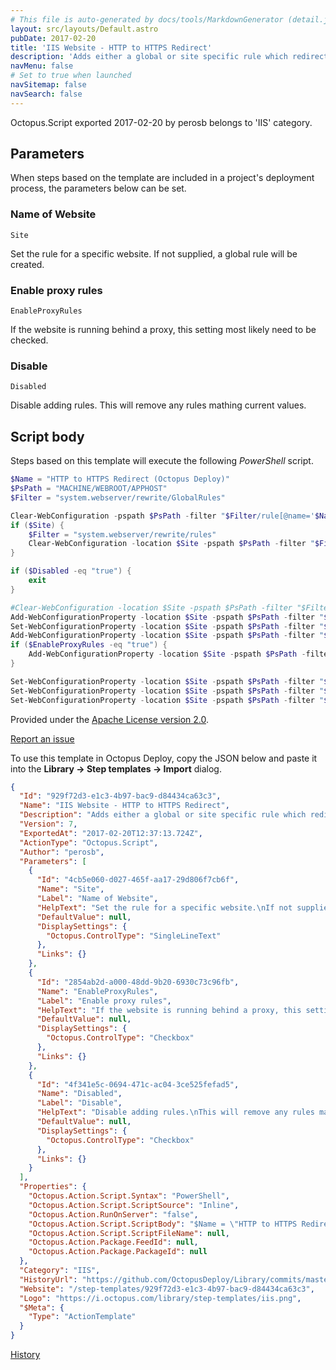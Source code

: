 ```yaml
---
# This file is auto-generated by docs/tools/MarkdownGenerator (detail.js)
layout: src/layouts/Default.astro
pubDate: 2017-02-20
title: 'IIS Website - HTTP to HTTPS Redirect'
description: 'Adds either a global or site specific rule which redirects from http to https'
navMenu: false
# Set to true when launched
navSitemap: false
navSearch: false
---
```


Octopus.Script exported 2017-02-20 by perosb belongs to 'IIS' category.

## Parameters

When steps based on the template are included in a project's deployment process, the parameters below can be set.


<div class="param">

### Name of Website

`Site`

Set the rule for a specific website.
If not supplied, a global rule will be created.

</div>
        
<div class="param">

### Enable proxy rules

`EnableProxyRules`

If the website is running behind a proxy, this setting most likely need to be checked.

</div>
        
<div class="param">

### Disable

`Disabled`

Disable adding rules.
This will remove any rules mathing current values.

</div>
        

## Script body

Steps based on this template will execute the following *PowerShell* script.

```powershell
$Name = "HTTP to HTTPS Redirect (Octopus Deploy)"
$PsPath = "MACHINE/WEBROOT/APPHOST"
$Filter = "system.webserver/rewrite/GlobalRules"

Clear-WebConfiguration -pspath $PsPath -filter "$Filter/rule[@name='$Name']"
if ($Site) {
    $Filter = "system.webserver/rewrite/rules"
    Clear-WebConfiguration -location $Site -pspath $PsPath -filter "$Filter/rule[@name='$Name']"
}

if ($Disabled -eq "true") {
    exit
}

#Clear-WebConfiguration -location $Site -pspath $PsPath -filter "$Filter/rule[@name='$Name']"
Add-WebConfigurationProperty -location $Site -pspath $PsPath -filter "$Filter" -name "." -value @{name=$Name; patternSyntax='ECMAScript'; stopProcessing='True'}
Set-WebConfigurationProperty -location $Site -pspath $PsPath -filter "$Filter/rule[@name='$Name']/match" -name url -value "(.*)"
Add-WebConfigurationProperty -location $Site -pspath $PsPath -filter "$Filter/rule[@name='$Name']/conditions" -name "." -value @{input="{HTTPS}"; pattern='^OFF$'}
if ($EnableProxyRules -eq "true") {
    Add-WebConfigurationProperty -location $Site -pspath $PsPath -filter "$Filter/rule[@name='$Name']/conditions" -name "." -value @{input="{HTTP_X_FORWARDED_PROTO}"; pattern='^HTTP$'}
}

Set-WebConfigurationProperty -location $Site -pspath $PsPath -filter "$Filter/rule[@name='$Name']/action" -name "type" -value "Redirect"
Set-WebConfigurationProperty -location $Site -pspath $PsPath -filter "$Filter/rule[@name='$Name']/action" -name "url" -value "https://{HTTP_HOST}/{R:1}"
Set-WebConfigurationProperty -location $Site -pspath $PsPath -filter "$Filter/rule[@name='$Name']/action" -name "redirectType" -value "Permanent" 
```

Provided under the [Apache License version 2.0](https://github.com/OctopusDeploy/Library/blob/master/LICENSE.txt).

[Report an issue](https://github.com/OctopusDeploy/Library/issues/new?assignees=&labels=&projects=&template=bug-report.yml&title=Issue%20with%20IIS%20Website%20-%20HTTP%20to%20HTTPS%20Redirect&step-template=IIS%20Website%20-%20HTTP%20to%20HTTPS%20Redirect)

<div class="get-json">

To use this template in Octopus Deploy, copy the JSON below and paste it into the **Library → Step templates → Import** dialog.

```json
{
  "Id": "929f72d3-e1c3-4b97-bac9-d84434ca63c3",
  "Name": "IIS Website - HTTP to HTTPS Redirect",
  "Description": "Adds either a global or site specific rule which redirects from http to https",
  "Version": 7,
  "ExportedAt": "2017-02-20T12:37:13.724Z",
  "ActionType": "Octopus.Script",
  "Author": "perosb",
  "Parameters": [
    {
      "Id": "4cb5e060-d027-465f-aa17-29d806f7cb6f",
      "Name": "Site",
      "Label": "Name of Website",
      "HelpText": "Set the rule for a specific website.\nIf not supplied, a global rule will be created.",
      "DefaultValue": null,
      "DisplaySettings": {
        "Octopus.ControlType": "SingleLineText"
      },
      "Links": {}
    },
    {
      "Id": "2854ab2d-a000-48dd-9b20-6930c73c96fb",
      "Name": "EnableProxyRules",
      "Label": "Enable proxy rules",
      "HelpText": "If the website is running behind a proxy, this setting most likely need to be checked.",
      "DefaultValue": null,
      "DisplaySettings": {
        "Octopus.ControlType": "Checkbox"
      },
      "Links": {}
    },
    {
      "Id": "4f341e5c-0694-471c-ac04-3ce525fefad5",
      "Name": "Disabled",
      "Label": "Disable",
      "HelpText": "Disable adding rules.\nThis will remove any rules mathing current values.",
      "DefaultValue": null,
      "DisplaySettings": {
        "Octopus.ControlType": "Checkbox"
      },
      "Links": {}
    }
  ],
  "Properties": {
    "Octopus.Action.Script.Syntax": "PowerShell",
    "Octopus.Action.Script.ScriptSource": "Inline",
    "Octopus.Action.RunOnServer": "false",
    "Octopus.Action.Script.ScriptBody": "$Name = \"HTTP to HTTPS Redirect (Octopus Deploy)\"\n$PsPath = \"MACHINE/WEBROOT/APPHOST\"\n$Filter = \"system.webserver/rewrite/GlobalRules\"\n\nClear-WebConfiguration -pspath $PsPath -filter \"$Filter/rule[@name='$Name']\"\nif ($Site) {\n    $Filter = \"system.webserver/rewrite/rules\"\n    Clear-WebConfiguration -location $Site -pspath $PsPath -filter \"$Filter/rule[@name='$Name']\"\n}\n\nif ($Disabled -eq \"true\") {\n    exit\n}\n\n#Clear-WebConfiguration -location $Site -pspath $PsPath -filter \"$Filter/rule[@name='$Name']\"\nAdd-WebConfigurationProperty -location $Site -pspath $PsPath -filter \"$Filter\" -name \".\" -value @{name=$Name; patternSyntax='ECMAScript'; stopProcessing='True'}\nSet-WebConfigurationProperty -location $Site -pspath $PsPath -filter \"$Filter/rule[@name='$Name']/match\" -name url -value \"(.*)\"\nAdd-WebConfigurationProperty -location $Site -pspath $PsPath -filter \"$Filter/rule[@name='$Name']/conditions\" -name \".\" -value @{input=\"{HTTPS}\"; pattern='^OFF$'}\nif ($EnableProxyRules -eq \"true\") {\n    Add-WebConfigurationProperty -location $Site -pspath $PsPath -filter \"$Filter/rule[@name='$Name']/conditions\" -name \".\" -value @{input=\"{HTTP_X_FORWARDED_PROTO}\"; pattern='^HTTP$'}\n}\n\nSet-WebConfigurationProperty -location $Site -pspath $PsPath -filter \"$Filter/rule[@name='$Name']/action\" -name \"type\" -value \"Redirect\"\nSet-WebConfigurationProperty -location $Site -pspath $PsPath -filter \"$Filter/rule[@name='$Name']/action\" -name \"url\" -value \"https://{HTTP_HOST}/{R:1}\"\nSet-WebConfigurationProperty -location $Site -pspath $PsPath -filter \"$Filter/rule[@name='$Name']/action\" -name \"redirectType\" -value \"Permanent\" ",
    "Octopus.Action.Script.ScriptFileName": null,
    "Octopus.Action.Package.FeedId": null,
    "Octopus.Action.Package.PackageId": null
  },
  "Category": "IIS",
  "HistoryUrl": "https://github.com/OctopusDeploy/Library/commits/master/step-templates//opt/buildagent/work/75443764cd38076d/step-templates/iis-redirect-to-https.json",
  "Website": "/step-templates/929f72d3-e1c3-4b97-bac9-d84434ca63c3",
  "Logo": "https://i.octopus.com/library/step-templates/iis.png",
  "$Meta": {
    "Type": "ActionTemplate"
  }
}
```

[History](https://github.com/OctopusDeploy/Library/commits/master/step-templates/https://github.com/OctopusDeploy/Library/commits/master/step-templates//opt/buildagent/work/75443764cd38076d/step-templates/iis-redirect-to-https.json)

</div>
